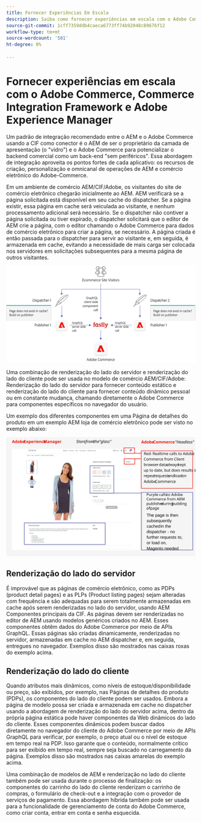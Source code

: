 ```yaml
---
title: Fornecer Experiências Em Escala
description: Saiba como fornecer experiências em escala com o Adobe Commerce e o Adobe Experience Manager.
source-git-commit: 1cff7359ddb4caeca6773ff74b92048c89676f12
workflow-type: tm+mt
source-wordcount: '581'
ht-degree: 0%

---
```



# Fornecer experiências em escala com o Adobe Commerce, Commerce Integration Framework e Adobe Experience Manager

Um padrão de integração recomendado entre o AEM e o Adobe Commerce usando a CIF como conector é o AEM de ser o proprietário da camada de apresentação (o &quot;vidro&quot;) e o Adobe Commerce para potencializar o backend comercial como um back-end &quot;sem periféricos&quot;. Essa abordagem de integração aproveita os pontos fortes de cada aplicativo: os recursos de criação, personalização e omnicanal de operações de AEM e comércio eletrônico do Adobe-Commerce.

Em um ambiente de comércio AEM/CIF/Adobe, os visitantes do site de comércio eletrônico chegarão inicialmente ao AEM. AEM verificará se a página solicitada está disponível em seu cache do dispatcher. Se a página existir, essa página em cache será veiculada ao visitante, e nenhum processamento adicional será necessário. Se o dispatcher não contiver a página solicitada ou tiver expirado, o dispatcher solicitará que o editor de AEM crie a página, com o editor chamando o Adobe Commerce para dados de comércio eletrônico para criar a página, se necessário. A página criada é então passada para o dispatcher para servir ao visitante e, em seguida, é armazenada em cache, evitando a necessidade de mais carga ser colocada nos servidores em solicitações subsequentes para a mesma página de outros visitantes.

![Diagrama geral da arquitetura do Adobe Experience Manager e Adobe Commerce](../assets/commerce-at-scale/overview.png)

Uma combinação de renderização do lado do servidor e renderização do lado do cliente pode ser usada no modelo de comércio AEM/CIF/Adobe: Renderização do lado do servidor para fornecer conteúdo estático e renderização do lado do cliente para fornecer conteúdo dinâmico pessoal ou em constante mudança, chamando diretamente o Adobe Commerce para componentes específicos
no navegador do usuário.

Um exemplo dos diferentes componentes em uma Página de detalhes do produto em um exemplo AEM loja de comércio eletrônico pode ser visto no exemplo abaixo:

![Diagrama geral da arquitetura do Adobe Experience Manager e Adobe Commerce](../assets/commerce-at-scale/product-details-page.svg)

## Renderização do lado do servidor

É improvável que as páginas de comércio eletrônico, como as PDPs (product detail pages) e as PLPs (Product listing pages) sejam alteradas com frequência e são adequadas para serem totalmente armazenadas em cache após serem renderizadas no lado do servidor, usando AEM Componentes principais da CIF. As páginas devem ser renderizadas no editor de AEM usando modelos genéricos criados no AEM. Esses componentes obtêm dados do Adobe Commerce por meio de APIs GraphQL. Essas páginas são criadas dinamicamente, renderizadas no servidor, armazenadas em cache no AEM dispatcher e, em seguida, entregues no navegador. Exemplos disso são mostrados nas caixas roxas do exemplo acima.

## Renderização do lado do cliente

Quando atributos mais dinâmicos, como níveis de estoque/disponibilidade ou preço, são exibidos, por exemplo, nas Páginas de detalhes do produto (PDPs), os componentes do lado do cliente podem ser usados. Embora a página de modelo possa ser criada e armazenada em cache no dispatcher usando a abordagem de renderização do lado do servidor acima, dentro da própria página estática pode haver componentes da Web dinâmicos do lado do cliente. Esses componentes dinâmicos podem buscar dados diretamente no navegador do cliente do Adobe Commerce por meio de APIs GraphQL para verificar, por exemplo, o preço atual ou o nível de estoque em tempo real na PDP. Isso garante que o conteúdo, normalmente crítico para ser exibido em tempo real, sempre seja buscado no carregamento da página. Exemplos disso são mostrados nas caixas amarelas do exemplo acima.

Uma combinação de modelos de AEM e renderização no lado do cliente também pode ser usada durante o processo de finalização: os componentes do carrinho do lado do cliente renderizam o carrinho de compras, o formulário de check-out e a integração com o provedor de serviços de pagamento. Essa abordagem híbrida também pode ser usada para a funcionalidade de gerenciamento de conta do Adobe Commerce, como criar conta, entrar em conta e senha esquecida.
